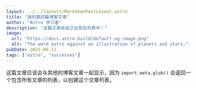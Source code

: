 ```yaml
---
layout: ../../layouts/MarkdownPostLayout.astro
title: "我的第四篇博客文章"
author: "Astro 学习者"
description: "这篇文章会自己出现在列表中！"
image:
  url: "https://docs.astro.build/default-og-image.png"
  alt: "The word astro against an illustration of planets and stars."
pubDate: 2025-06-11
tags: ["astro", "successes"]
---
```


这篇文章应该会与其他的博客文章一起显示，因为 `import.meta.glob()` 会返回一个包含所有文章的列表，以创建这个文章列表。

